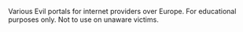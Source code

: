Various Evil portals for internet providers over Europe.
For educational purposes only. Not to use on unaware victims.

